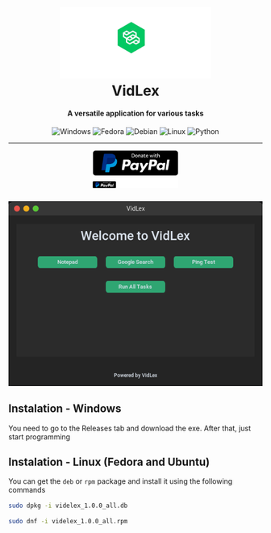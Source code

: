 <div align="center">
  <p>
    <h1>
      <a href="">
        <img src="src/assets/images/logo.png" alt="VidLex" width="300" />
      </a>
      <br />
      VidLex
    </h1>
    <h4>A versatile application for various tasks</h4>
  </p>

![Windows](https://img.shields.io/badge/Windows-0078D6?style=for-the-badge&logo=windows&logoColor=white) ![Fedora](https://img.shields.io/badge/Fedora-294172?style=for-the-badge&logo=fedora&logoColor=white) 	![Debian](https://img.shields.io/badge/Debian-D70A53?style=for-the-badge&logo=debian&logoColor=white) ![Linux](https://img.shields.io/badge/Linux-FCC624?style=for-the-badge&logo=linux&logoColor=black) ![Python](https://img.shields.io/badge/python-3670A0?style=for-the-badge&logo=python&logoColor=ffdd54)


---- 

<div align="center">
<a href="https://www.paypal.com/donate/?hosted_button_id=LK5QAZYRN2R2A"><img src="src/assets/images/image.png" width=170 alt="Paypal donation button"></a>
<h3>
</h3>
</div>

![alt text](image.png)
</div>

## Instalation - Windows
You need to go to the Releases tab and download the exe. After that, just start programming

## Instalation - Linux (Fedora and Ubuntu)
You can get the `deb` or `rpm` package and install it using the following commands

```sh 
sudo dpkg -i videlex_1.0.0_all.db
```

```sh 
sudo dnf -i videlex_1.0.0_all.rpm
```